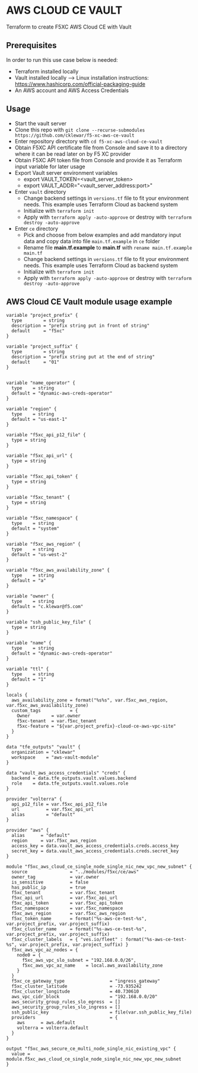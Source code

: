 # AWS CLOUD CE VAULT

Terraform to create F5XC AWS Cloud CE with Vault

## Prerequisites

In order to run this use case below is needed:

- Terraform installed locally
- Vault installed locally --> Linux installation instructions: https://www.hashicorp.com/official-packaging-guide 
- An AWS account and AWS Access Credentials

## Usage

- Start the vault server
- Clone this repo with `git clone --recurse-submodules https://github.com/cklewar/f5-xc-aws-ce-vault`
- Enter repository directory with `cd f5-xc-aws-cloud-ce-vault`
- Obtain F5XC API certificate file from Console and save it to a directory where it can be read later on by F5 XC provider
- Obtain F5XC API token file from Console and provide it as Terraform input variable for later usage
- Export Vault server environment variables
  * export VAULT_TOKEN=<vault_server_token>
  * export VAULT_ADDR="<vault_server_address:port>"
- Enter `vault` directory
  * Change backend settings in `versions.tf` file to fit your environment needs. This example uses Terraform Cloud as backend system
  * Initialize with `terraform init`
  * Apply with `terraform apply -auto-approve` or destroy with `terraform destroy -auto-approve`
- Enter `ce` directory
  * Pick and choose from below examples and add mandatory input data and copy data into file `main.tf.example` in `ce` folder
  * Rename file __main.tf.example__ to __main.tf__ with `rename main.tf.example main.tf`
  * Change backend settings in `versions.tf` file to fit your environment needs. This example uses Terraform Cloud as backend system 
  * Initialize with `terraform init`
  * Apply with `terraform apply -auto-approve` or destroy with `terraform destroy -auto-approve`

## AWS Cloud CE Vault module usage example

````hcl
variable "project_prefix" {
  type        = string
  description = "prefix string put in front of string"
  default     = "f5xc"
}

variable "project_suffix" {
  type        = string
  description = "prefix string put at the end of string"
  default     = "01"
}


variable "name_operator" {
  type    = string
  default = "dynamic-aws-creds-operator"
}

variable "region" {
  type    = string
  default = "us-east-1"
}

variable "f5xc_api_p12_file" {
  type = string
}

variable "f5xc_api_url" {
  type = string
}

variable "f5xc_api_token" {
  type = string
}

variable "f5xc_tenant" {
  type = string
}

variable "f5xc_namespace" {
  type    = string
  default = "system"
}

variable "f5xc_aws_region" {
  type    = string
  default = "us-west-2"
}

variable "f5xc_aws_availability_zone" {
  type    = string
  default = "a"
}

variable "owner" {
  type    = string
  default = "c.klewar@f5.com"
}

variable "ssh_public_key_file" {
  type = string
}

variable "name" {
  type    = string
  default = "dynamic-aws-creds-operator"
}

variable "ttl" {
  type    = string
  default = "1"
}

locals {
  aws_availability_zone = format("%s%s", var.f5xc_aws_region, var.f5xc_aws_availability_zone)
  custom_tags           = {
    Owner        = var.owner
    f5xc-tenant  = var.f5xc_tenant
    f5xc-feature = "${var.project_prefix}-cloud-ce-aws-vpc-site"
  }
}

data "tfe_outputs" "vault" {
  organization = "cklewar"
  workspace    = "aws-vault-module"
}

data "vault_aws_access_credentials" "creds" {
  backend = data.tfe_outputs.vault.values.backend
  role    = data.tfe_outputs.vault.values.role
}

provider "volterra" {
  api_p12_file = var.f5xc_api_p12_file
  url          = var.f5xc_api_url
  alias        = "default"
}

provider "aws" {
  alias      = "default"
  region     = var.f5xc_aws_region
  access_key = data.vault_aws_access_credentials.creds.access_key
  secret_key = data.vault_aws_access_credentials.creds.secret_key
}

module "f5xc_aws_cloud_ce_single_node_single_nic_new_vpc_new_subnet" {
  source                = "../modules/f5xc/ce/aws"
  owner_tag             = var.owner
  is_sensitive          = false
  has_public_ip         = true
  f5xc_tenant           = var.f5xc_tenant
  f5xc_api_url          = var.f5xc_api_url
  f5xc_api_token        = var.f5xc_api_token
  f5xc_namespace        = var.f5xc_namespace
  f5xc_aws_region       = var.f5xc_aws_region
  f5xc_token_name       = format("%s-aws-ce-test-%s", var.project_prefix, var.project_suffix)
  f5xc_cluster_name     = format("%s-aws-ce-test-%s", var.project_prefix, var.project_suffix)
  f5xc_cluster_labels   = { "ves.io/fleet" : format("%s-aws-ce-test-%s", var.project_prefix, var.project_suffix) }
  f5xc_aws_vpc_az_nodes = {
    node0 = {
      f5xc_aws_vpc_slo_subnet = "192.168.0.0/26",
      f5xc_aws_vpc_az_name    = local.aws_availability_zone
    }
  }
  f5xc_ce_gateway_type                 = "ingress_gateway"
  f5xc_cluster_latitude                = -73.935242
  f5xc_cluster_longitude               = 40.730610
  aws_vpc_cidr_block                   = "192.168.0.0/20"
  aws_security_group_rules_slo_egress  = []
  aws_security_group_rules_slo_ingress = []
  ssh_public_key                       = file(var.ssh_public_key_file)
  providers                            = {
    aws      = aws.default
    volterra = volterra.default
  }
}

output "f5xc_aws_secure_ce_multi_node_single_nic_existing_vpc" {
  value = module.f5xc_aws_cloud_ce_single_node_single_nic_new_vpc_new_subnet
}
````